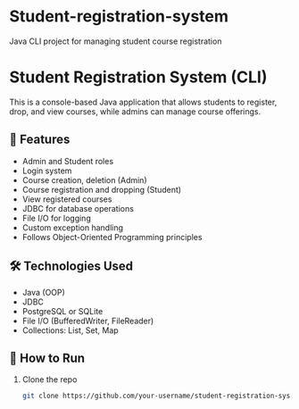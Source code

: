 # Student-registration-system
Java CLI project for managing student course registration

# Student Registration System (CLI)

This is a console-based Java application that allows students to register, drop, and view courses, while admins can manage course offerings.

## 📌 Features

- Admin and Student roles
- Login system
- Course creation, deletion (Admin)
- Course registration and dropping (Student)
- View registered courses
- JDBC for database operations
- File I/O for logging
- Custom exception handling
- Follows Object-Oriented Programming principles

## 🛠️ Technologies Used

- Java (OOP)
- JDBC
- PostgreSQL or SQLite
- File I/O (BufferedWriter, FileReader)
- Collections: List, Set, Map

## 🚀 How to Run

1. Clone the repo  
   ```bash
   git clone https://github.com/your-username/student-registration-system.git
